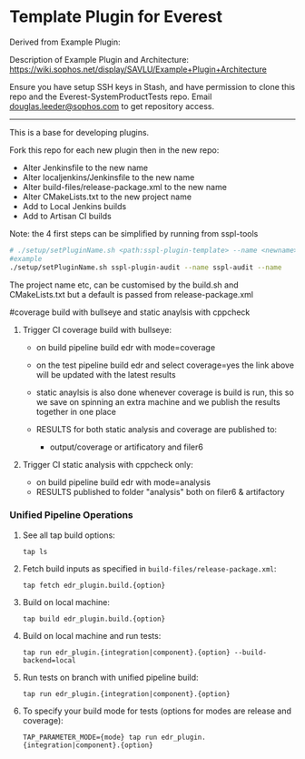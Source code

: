 # Template Plugin for Everest

Derived from Example Plugin:

Description of Example Plugin and Architecture: https://wiki.sophos.net/display/SAVLU/Example+Plugin+Architecture

Ensure you have setup SSH keys in Stash, and have permission to clone this repo and the Everest-SystemProductTests repo.
Email douglas.leeder@sophos.com to get repository access.

----

This is a base for developing plugins.

Fork this repo for each new plugin then in the new repo:

* Alter Jenkinsfile to the new name
* Alter localjenkins/Jenkinsfile to the new name
* Alter build-files/release-package.xml to the new name
* Alter CMakeLists.txt to the new project name
* Add to Local Jenkins builds
* Add to Artisan CI builds

Note: the 4 first steps can be simplified by running from sspl-tools


```bash
# ./setup/setPluginName.sh <path:sspl-plugin-template> --name <newname> 
#example 
./setup/setPluginName.sh sspl-plugin-audit --name sspl-audit --name
```


The project name etc, can be customised by the build.sh and CMakeLists.txt
but a default is passed from release-package.xml

#coverage build with bullseye and static anaylsis with cppcheck
1. Trigger CI coverage build with bullseye:
    * on build pipeline build edr with mode=coverage
    * on the test pipeline build edr and select coverage=yes the link above will be updated with the latest results
    * static anaylsis is also done whenever coverage is build is run, this so we save on spinning an extra machine 
       and we publish the results together in one place

    * RESULTS for both static analysis and coverage are published to:
      * output/coverage or artificatory and filer6
      
1. Trigger CI static analysis with cppcheck only:
    * on build pipeline build edr with mode=analysis
    * RESULTS published to folder "analysis" both on filer6 & artifactory


### Unified Pipeline Operations
1) See all tap build options:

       tap ls

2) Fetch build inputs as specified in `build-files/release-package.xml`:

       tap fetch edr_plugin.build.{option}

3) Build on local machine:

       tap build edr_plugin.build.{option}

4) Build on local machine and run tests:

       tap run edr_plugin.{integration|component}.{option} --build-backend=local

5) Run tests on branch with unified pipeline build:

       tap run edr_plugin.{integration|component}.{option}

6) To specify your build mode for tests (options for modes are release and coverage):

       TAP_PARAMETER_MODE={mode} tap run edr_plugin.{integration|component}.{option}

